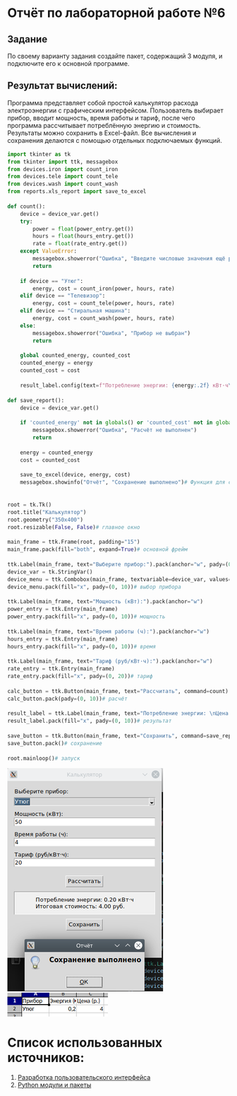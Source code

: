 # Отчёт по лабораторной работе №6

## Задание
По своему варианту задания создайте пакет, содержащий 3 модуля, и подключите его к основной программе.
## Результат вычислений: 
Программа представляет собой простой калькулятор расхода электроэнергии с графическим интерфейсом. Пользователь выбирает прибор, вводит мощность, время работы и тариф, после чего программа рассчитывает потреблённую энергию и стоимость. Результаты можно сохранить в Excel-файл. Все вычисления и сохранения делаются с помощью отдельных подключаемых функций.
```python
import tkinter as tk
from tkinter import ttk, messagebox
from devices.iron import count_iron
from devices.tele import count_tele
from devices.wash import count_wash
from reports.xls_report import save_to_excel

def count():
    device = device_var.get()
    try:
        power = float(power_entry.get())
        hours = float(hours_entry.get())
        rate = float(rate_entry.get())
    except ValueError:
        messagebox.showerror("Ошибка", "Введите числовые значения ещё раз.")
        return

    if device == "Утюг":
        energy, cost = count_iron(power, hours, rate)
    elif device == "Телевизор":
        energy, cost = count_tele(power, hours, rate)
    elif device == "Стиральная машина":
        energy, cost = count_wash(power, hours, rate)
    else:
        messagebox.showerror("Ошибка", "Прибор не выбран")
        return
    
    global counted_energy, counted_cost
    counted_energy = energy
    counted_cost = cost

    result_label.config(text=f"Потребление энергии: {energy:.2f} кВт·ч\nИтоговая стоимость: {cost:.2f} руб.")

def save_report():
    device = device_var.get()

    if 'counted_energy' not in globals() or 'counted_cost' not in globals():
        messagebox.showerror("Ошибка", "Расчёт не выполнен")
        return

    energy = counted_energy
    cost = counted_cost

    save_to_excel(device, energy, cost)
    messagebox.showinfo("Отчёт", "Сохранение выполнено")# Функция для сохранения отчёта


root = tk.Tk()
root.title("Калькулятор")
root.geometry("350x400")
root.resizable(False, False)# главное окно

main_frame = ttk.Frame(root, padding="15")
main_frame.pack(fill="both", expand=True)# основной фрейм

ttk.Label(main_frame, text="Выберите прибор:").pack(anchor="w", pady=(0, 5))
device_var = tk.StringVar()
device_menu = ttk.Combobox(main_frame, textvariable=device_var, values=["Утюг", "Телевизор", "Стиральная машина"], state="readonly")
device_menu.pack(fill="x", pady=(0, 10))# выбор прибора

ttk.Label(main_frame, text="Мощность (кВт):").pack(anchor="w")
power_entry = ttk.Entry(main_frame)
power_entry.pack(fill="x", pady=(0, 10))# мощность

ttk.Label(main_frame, text="Время работы (ч):").pack(anchor="w")
hours_entry = ttk.Entry(main_frame)
hours_entry.pack(fill="x", pady=(0, 10))# время

ttk.Label(main_frame, text="Тариф (руб/кВт·ч):").pack(anchor="w")
rate_entry = ttk.Entry(main_frame)
rate_entry.pack(fill="x", pady=(0, 20))# тариф

calc_button = ttk.Button(main_frame, text="Рассчитать", command=count)
calc_button.pack(pady=(0, 10))# расчёт

result_label = ttk.Label(main_frame, text="Потребление энергии: \nЦена: ", anchor="center", background="#f0f0f0", relief="sunken", padding=10)
result_label.pack(fill="x", pady=(0, 10))# результат

save_button = ttk.Button(main_frame, text="Сохранить", command=save_report)
save_button.pack()# сохранение

root.mainloop()# запуск
```

![](https://github.com/manabreako/python/blob/main/lab6/screen/Screenshot_20250410_142111.png)
![](https://github.com/manabreako/python/blob/main/lab6/screen/Screenshot_20250410_142159.png)


# Список использованных источников: 
1) [Разработка пользовательского интерфейса](https://texterra.ru/blog/razrabotka-polzovatelskogo-interfeysa-kak-sozdat-gui.html)
2) [Python модули и пакеты](https://docs.python.org/3/search.html?q=round)
